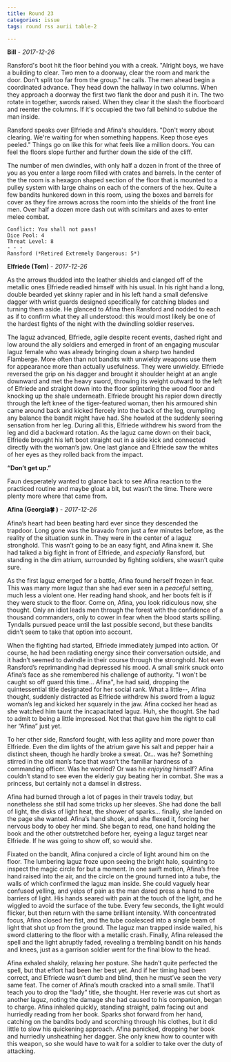 ```yaml
---
title: Round 23
categories: issue
tags: round rss aurii table-2

---
```


**Bill** - *2017-12-26*

Ransford's boot hit the floor behind you with a creak. "Alright boys, we have a building to clear. Two men to a doorway, clear the room and mark the door. Don't split too far from the group." he calls. The men ahead begin a coordinated advance. They head down the hallway in two columns. When they approach a doorway the first two flank the door and push it in. The two rotate in together, swords raised. When they clear it the slash the floorboard and reenter the columns. If it's occupied the two fall behind to subdue the man inside. 

Ransford speaks over Elfriede and Afina's shoulders. "Don't worry about clearing. We're waiting for when something happens. Keep those eyes peeled." Things go on like this for what feels like a million doors. You can feel the floors slope further and further down the side of the cliff. 

The number of men dwindles, with only half a dozen in front of the three of you as you enter a large room filled with crates and barrels. In the center of the the room is a hexagon shaped section of the floor that is mounted to a pulley system with large chains on each of the corners of the hex. Quite a few bandits hunkered down in this room, using the boxes and barrels for cover as they fire arrows across the room into the shields of the front line men. Over half a dozen more dash out with scimitars and axes to enter melee combat. 

```
Conflict: You shall not pass!
Dice Pool: 4
Threat Level: 8
- - -
Ransford (*Retired Extremely Dangerous: 5*)
```

**Elfriede (Tom)** - *2017-12-26*

As the arrows thudded into the leather shields and clanged off of the metallic ones Elfriede readied himself with his usual. In his right hand a long, double bearded yet skinny rapier and in his left hand a small defensive dagger with wrist guards designed specifically for catching blades and turning them aside. He glanced to Afina then Ransford and nodded to each as if to confirm what they all understood: this would most likely be one of the hardest fights of the night with the dwindling soldier reserves.

The laguz advanced, Elfriede, agile despite recent events, dashed right and low around the ally soldiers and emerged in front of an engaging muscular laguz female who was already bringing down a sharp two handed Flamberge. More often than not bandits with unwieldy weapons use them for appearance more than actually usefulness. They were unwieldy. Elfriede reversed the grip on his dagger and brought it shoulder height at an angle downward and met the heavy sword, throwing its weight outward to the left of Elfriede and straight down into the floor splintering the wood floor and knocking up the shale underneath.
Elfriede brought his rapier down directly through the left knee of the tiger-featured woman, then his armoured shin came around back and kicked fiercely into the back of the leg, crumpling any balance the bandit might have had. She howled at the suddenly seering sensation from her leg. During all this, Elfriede withdrew his sword from the leg and did a backward rotation. As the laguz came down on their back, Elfriede brought his left boot straight out in a side kick and connected directly with the woman’s jaw. One last glance and Elfriede saw the whites of her eyes as they rolled back from the impact.

**“Don’t get up.”**

Faun desperately wanted to glance back to see Afina reaction to the practiced routine and maybe gloat a bit, but wasn’t the time. There were plenty more where that came from.

**Afina (Georgia🍀 )** - *2017-12-26*

Afina’s heart had been beating hard ever since they descended the trapdoor. Long gone was the bravado from just a few minutes before, as the reality of the situation sunk in. They were in the center of a laguz stronghold. This wasn’t going to be an easy fight, and Afina knew it. She had talked a big fight in front of Elfriede, and _especially_ Ransford, but standing in the dim atrium, surrounded by fighting soldiers, she wasn’t quite sure.

As the first laguz emerged for a battle, Afina found herself frozen in fear. This was many more laguz than she had ever seen in a _peaceful_ setting, much less a violent one. Her reading hand shook, and her boots felt is if they were stuck to the floor. Come on, Afina, you look ridiculous now, she thought. Only an idiot leads men through the forest with the confidence of a thousand commanders, only to cower in fear when the blood starts spilling. Tyndalls pursued peace until the last possible second, but these bandits didn’t seem to take that option into account. 

When the fighting had started, Elfriede immediately jumped into action. Of course, he had been radiating energy since their conversation outside, and it hadn’t seemed to dwindle in their course through the stronghold. Not even Ransford’s reprimanding had depressed his mood. A small smirk snuck onto Afina’s face as she remembered his challenge of authority. "I won't be caught so off guard this time... Afina", he had said, dropping the quintessential title designated for her social rank. What a little--, Afina thought, suddenly distracted as Elfriede withdrew his sword from a laguz woman’s leg and kicked her squarely in the jaw. Afina cocked her head as she watched him taunt the incapacitated laguz. Huh, she thought. She had to admit to being a little impressed. Not that that gave him the right to call her “Afina” just yet.

To her other side, Ransford fought, with less agility and more power than Elfriede. Even the dim lights of the atrium gave his salt and pepper hair a distinct sheen, though he hardly broke a sweat. Or… was he? Something stirred in the old man’s face that wasn’t the familiar hardness of a commanding officer. Was he worried? Or was he _enjoying_ himself? Afina couldn’t stand to see even the elderly guy beating her in combat. She was a princess, but certainly not a damsel in distress. 

Afina had burned through a lot of pages in their travels today, but nonetheless she still had some tricks up her sleeves. She had done the ball of light, the disks of light heat, the shower of sparks… finally, she landed on the page she wanted. Afina’s hand shook, and she flexed it, forcing her nervous body to obey her mind. She began to read, one hand holding the book and the other outstretched before her, eyeing a laguz target near Elfriede. If he was going to show off, so would she.

Fixated on the bandit, Afina conjured a circle of light around him on the floor. The lumbering laguz froze upon seeing the bright halo, squinting to inspect the magic circle for but a moment. In one swift motion, Afina’s free hand raised into the air, and the circle on the ground turned into a tube, the walls of which confirmed the laguz man inside. She could vaguely hear confused yelling, and yelps of pain as the man dared press a hand to the barriers of light. His hands seared with pain at the touch of the light, and he wiggled to avoid the surface of the tube. Every few seconds, the light would flicker, but then return with the same brilliant intensity. With concentrated focus, Afina closed her fist, and the tube coalesced into a single beam of light that shot up from the ground. The laguz man trapped inside wailed, his sword clattering to the floor with a metallic crash. Finally, Afina released the spell and the light abruptly faded, revealing a trembling bandit on his hands and knees, just as a garrison soldier went for the final blow to the head.

Afina exhaled shakily, relaxing her posture. She hadn’t quite perfected the spell, but that effort had been her best yet. And if her timing had been correct, and Elfriede wasn’t dumb and blind, then he must’ve seen the very same feat. The corner of Afina’s mouth cracked into a small smile. That’ll teach you to drop the “lady” title, she thought. Her reverie was cut short as another laguz, noting the damage she had caused to his companion, began to charge. Afina inhaled quickly, standing straight, palm facing out and hurriedly reading from her book. Sparks shot forward from her hand, catching on the bandits body and scorching through his clothes, but it did little to slow his quickening approach. Afina panicked, dropping her book and hurriedly unsheathing her dagger. She only knew how to counter with this weapon, so she would have to wait for a soldier to take over the duty of attacking.



<!-- re.findall('a.*?(?=a|$)', t+'x') -->